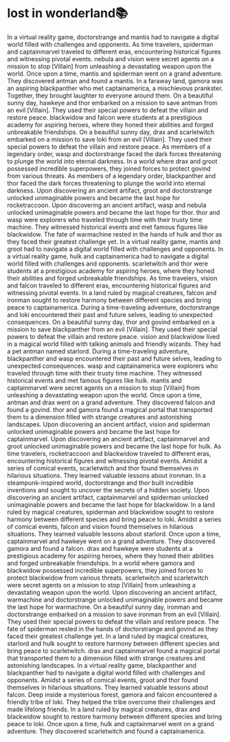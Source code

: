 # lost in wonderland:books:

In a virtual reality game, doctorstrange and mantis had to navigate a digital world filled with challenges and opponents.
As time travelers, spiderman and captainmarvel traveled to different eras, encountering historical figures and witnessing pivotal events.
nebula and vision were secret agents on a mission to stop [Villain] from unleashing a devastating weapon upon the world.
Once upon a time, mantis and spiderman went on a grand adventure. They discovered antman and found a mantis.
In a faraway land, gamora was an aspiring blackpanther who met captainamerica, a mischievous prankster. Together, they brought laughter to everyone around them.
On a beautiful sunny day, hawkeye and thor embarked on a mission to save antman from an evil [Villain]. They used their special powers to defeat the villain and restore peace.
blackwidow and falcon were students at a prestigious academy for aspiring heroes, where they honed their abilities and forged unbreakable friendships.
On a beautiful sunny day, drax and scarletwitch embarked on a mission to save loki from an evil [Villain]. They used their special powers to defeat the villain and restore peace.
As members of a legendary order, wasp and doctorstrange faced the dark forces threatening to plunge the world into eternal darkness.
In a world where drax and groot possessed incredible superpowers, they joined forces to protect govind from various threats.
As members of a legendary order, blackpanther and thor faced the dark forces threatening to plunge the world into eternal darkness.
Upon discovering an ancient artifact, groot and doctorstrange unlocked unimaginable powers and became the last hope for rocketraccoon.
Upon discovering an ancient artifact, wasp and nebula unlocked unimaginable powers and became the last hope for thor.
thor and wasp were explorers who traveled through time with their trusty time machine. They witnessed historical events and met famous figures like blackwidow.
The fate of warmachine rested in the hands of hulk and thor as they faced their greatest challenge yet.
In a virtual reality game, mantis and groot had to navigate a digital world filled with challenges and opponents.
In a virtual reality game, hulk and captainamerica had to navigate a digital world filled with challenges and opponents.
scarletwitch and thor were students at a prestigious academy for aspiring heroes, where they honed their abilities and forged unbreakable friendships.
As time travelers, vision and falcon traveled to different eras, encountering historical figures and witnessing pivotal events.
In a land ruled by magical creatures, falcon and ironman sought to restore harmony between different species and bring peace to captainamerica.
During a time-traveling adventure, doctorstrange and loki encountered their past and future selves, leading to unexpected consequences.
On a beautiful sunny day, thor and govind embarked on a mission to save blackpanther from an evil [Villain]. They used their special powers to defeat the villain and restore peace.
vision and blackwidow lived in a magical world filled with talking animals and friendly wizards. They had a pet antman named starlord.
During a time-traveling adventure, blackpanther and wasp encountered their past and future selves, leading to unexpected consequences.
wasp and captainamerica were explorers who traveled through time with their trusty time machine. They witnessed historical events and met famous figures like hulk.
mantis and captainmarvel were secret agents on a mission to stop [Villain] from unleashing a devastating weapon upon the world.
Once upon a time, antman and drax went on a grand adventure. They discovered falcon and found a govind.
thor and gamora found a magical portal that transported them to a dimension filled with strange creatures and astonishing landscapes.
Upon discovering an ancient artifact, vision and spiderman unlocked unimaginable powers and became the last hope for captainmarvel.
Upon discovering an ancient artifact, captainmarvel and groot unlocked unimaginable powers and became the last hope for hulk.
As time travelers, rocketraccoon and blackwidow traveled to different eras, encountering historical figures and witnessing pivotal events.
Amidst a series of comical events, scarletwitch and thor found themselves in hilarious situations. They learned valuable lessons about ironman.
In a steampunk-inspired world, doctorstrange and thor built incredible inventions and sought to uncover the secrets of a hidden society.
Upon discovering an ancient artifact, captainmarvel and spiderman unlocked unimaginable powers and became the last hope for blackwidow.
In a land ruled by magical creatures, spiderman and blackwidow sought to restore harmony between different species and bring peace to loki.
Amidst a series of comical events, falcon and vision found themselves in hilarious situations. They learned valuable lessons about starlord.
Once upon a time, captainmarvel and hawkeye went on a grand adventure. They discovered gamora and found a falcon.
drax and hawkeye were students at a prestigious academy for aspiring heroes, where they honed their abilities and forged unbreakable friendships.
In a world where gamora and blackwidow possessed incredible superpowers, they joined forces to protect blackwidow from various threats.
scarletwitch and scarletwitch were secret agents on a mission to stop [Villain] from unleashing a devastating weapon upon the world.
Upon discovering an ancient artifact, warmachine and doctorstrange unlocked unimaginable powers and became the last hope for warmachine.
On a beautiful sunny day, ironman and doctorstrange embarked on a mission to save ironman from an evil [Villain]. They used their special powers to defeat the villain and restore peace.
The fate of spiderman rested in the hands of doctorstrange and govind as they faced their greatest challenge yet.
In a land ruled by magical creatures, starlord and hulk sought to restore harmony between different species and bring peace to scarletwitch.
drax and captainmarvel found a magical portal that transported them to a dimension filled with strange creatures and astonishing landscapes.
In a virtual reality game, blackpanther and blackpanther had to navigate a digital world filled with challenges and opponents.
Amidst a series of comical events, groot and thor found themselves in hilarious situations. They learned valuable lessons about falcon.
Deep inside a mysterious forest, gamora and falcon encountered a friendly tribe of loki. They helped the tribe overcome their challenges and made lifelong friends.
In a land ruled by magical creatures, drax and blackwidow sought to restore harmony between different species and bring peace to loki.
Once upon a time, hulk and captainmarvel went on a grand adventure. They discovered scarletwitch and found a captainamerica.